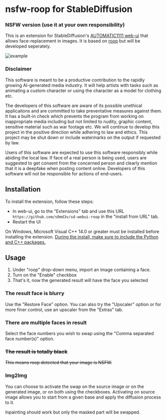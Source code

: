 # nsfw-roop for StableDiffusion
### NSFW version (use it at your own responsibility)

This is an extension for StableDiffusion's [AUTOMATIC1111 web-ui](https://github.com/AUTOMATIC1111/stable-diffusion-webui/) that allows face-replacement in images. It is based on [roop](https://github.com/s0md3v/roop) but will be developed seperately.

![example](example/example.png)

### Disclaimer

This software is meant to be a productive contribution to the rapidly growing AI-generated media industry. It will help artists with tasks such as animating a custom character or using the character as a model for clothing etc.

The developers of this software are aware of its possible unethical applicaitons and are committed to take preventative measures against them. It has a built-in check which prevents the program from working on inappropriate media including but not limited to nudity, graphic content, sensitive material such as war footage etc. We will continue to develop this project in the positive direction while adhering to law and ethics. This project may be shut down or include watermarks on the output if requested by law.

Users of this software are expected to use this software responsibly while abiding the local law. If face of a real person is being used, users are suggested to get consent from the concerned person and clearly mention that it is a deepfake when posting content online. Developers of this software will not be responsible for actions of end-users.

## Installation

To install the extension, follow these steps:

+ In web-ui, go to the "Extensions" tab and use this URL `https://github.com/s0md3v/sd-webui-roop` in the "install from URL" tab.
+ Restart the UI

On Windows, Microsoft Visual C++ 14.0 or greater must be installed before installing the extension. [During the install, make sure to include the Python and C++ packages.](https://github.com/s0md3v/roop/issues/153)

## Usage

1. Under "roop" drop-down menu, import an image containing a face.
2. Turn on the "Enable" checkbox
3. That's it, now the generated result will have the face you selected

### The result face is blurry
Use the "Restore Face" option. You can also try the "Upscaler" option or for more finer control, use an upscaler from the "Extras" tab.

### There are multiple faces in result
Select the face numbers you wish to swap using the "Comma separated face number(s)" option.

### ~~The result is totally black~~
~~This means roop detected that your image is NSFW.~~

### Img2Img

You can choose to activate the swap on the source image or on the generated image, or on both using the checkboxes. Activating on source image allows you to start from a given base and apply the diffusion process to it.

Inpainting should work but only the masked part will be swapped.
